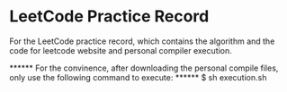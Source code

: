 # LeetCode Practice Record
For the LeetCode practice record, which contains the algorithm and the code for leetcode website and personal compiler execution.

****** For the convinence, after downloading the personal compile files, only use the following command to execute: ******
$ sh execution.sh
